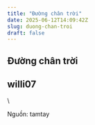 ```yaml
---
title: "Đường chân trời"
date: 2025-06-12T14:09:42Z
slug: duong-chan-troi
draft: false
---
```


## Đường chân trời

## willi07

\

Nguồn: tamtay